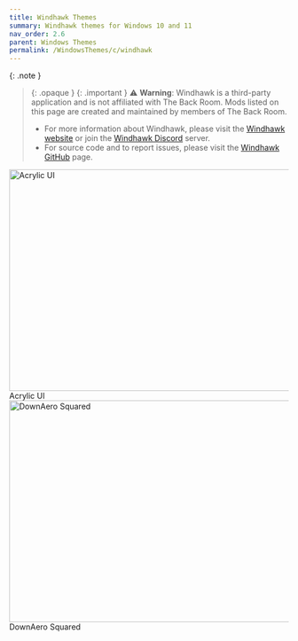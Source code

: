 ```yaml
---
title: Windhawk Themes
summary: Windhawk themes for Windows 10 and 11
nav_order: 2.6
parent: Windows Themes
permalink: /WindowsThemes/c/windhawk
---
```


{: .note }
> {: .opaque }
> {: .important }
> ⚠️ **Warning**: Windhawk is a third-party application and is not affiliated with The Back Room. Mods listed on this page are created and maintained by members of The Back Room.  
> 
> - For more information about Windhawk, please visit the [Windhawk website](https://windhawk.net) or join the [Windhawk Discord](https://discord.com/servers/windhawk-923944342991818753) server.
> - For source code and to report issues, please visit the [Windhawk GitHub](https://github.com/ramensoftware/windhawk) page.

<div class="gallery text-delta">
<div class="gallery-item">
<a target="_blank" href="/WindowsThemes/c/windhawk/AcrylicUI">
<img src="https://the-back-room.info/assets/images/previews/notification-center-styler/acrylic.bmp?raw=True" alt="Acrylic UI" width="600" height="400">
</a>
<div class="desc">Acrylic UI</div>
</div>
<div class="gallery-item">
<a target="_blank" href="/WindowsThemes/c/windhawk/DownAeroSquared">
<img src="https://the-back-room.info/assets/images/previews/windhawk-themes/down-aero-squared/Preview.bmp?raw=True" alt="DownAero Squared" width="600" height="400">
</a>
<div class="desc">DownAero Squared</div>
</div>
</div>
